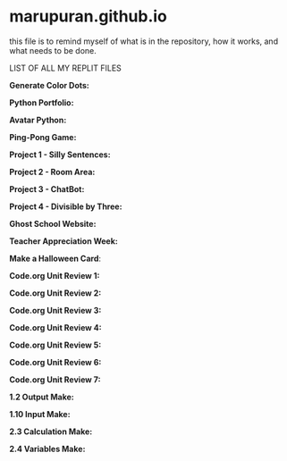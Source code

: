 # marupuran.github.io
this file is to remind myself of what is in the repository, how it works, and what needs to be done.

LIST OF ALL MY REPLIT FILES

**Generate Color Dots:** 

**Python Portfolio:** 

**Avatar Python:**

**Ping-Pong Game:** 

**Project 1 - Silly Sentences:** 

**Project 2 - Room Area:** 

**Project 3 - ChatBot:** 

**Project 4 - Divisible by Three:** 




**Ghost School Website:** 

**Teacher Appreciation Week:** 

**Make a Halloween Card**: 

**Code.org Unit Review 1:** 

**Code.org Unit Review 2:**

**Code.org Unit Review 3:** 

**Code.org Unit Review 4:** 

**Code.org Unit Review 5:** 

**Code.org Unit Review 6:** 

**Code.org Unit Review 7:** 

**1.2 Output Make:** 

**1.10 Input Make:**

**2.3 Calculation Make:**

**2.4 Variables Make:** 

